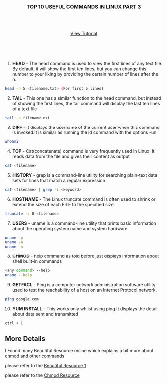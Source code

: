 <p align="center">
  <h3 align="center">TOP 10 USEFUL COMMANDS IN LINUX PART 3</h3>

  <p align="center">
    <br />
    <br />
    <br />
    <a href="">View Tutorial</a>
  </p>
</p>


<br />
<br />
<br />

1. **HEAD** - The head command is used to view the first lines of any text file. By default, it will show the first ten lines, but you can change this number to your liking by providing the certain number of lines after the n. 
  ```sh
  head -n 5 <filename.txt> (For first 5 lines)
  ```
2. **TAIL** - This one has a similar function to the head command, but instead of showing the first lines, the tail command will display the last ten lines of a text file
  ```sh
  tail -n filename.ext
  ```
3. **DIFF** - It displays the username of the current user when this command is invoked.It is similar as running the id command with the options -un
  ```sh
  whoami
  ```
4. **TOP** - Cat(concatenate) command is very frequently used in Linux. It reads data from the file and gives their content as output
  ```sh
  cat <filename>
  ```
5. **HISTORY** - grep is a command-line utility for searching plain-text data sets for lines that match a regular expression.
  ```sh
  cat <filename> | grep -i <keyword>
  ```
6. **HOSTNAME** - The Linux truncate command is often used to shrink or extend the size of each FILE to the specified size.
  ```sh
  truncate -s 0 <filename>
  ```
7. **USERS** - uname is a command-line utility that prints basic information about the operating system name and system hardware
  ```sh
  uname -p
  uname -a
  uname -n
  ```
8. **CHMOD** - help command as told before just displays information about shell built-in commands
  ```sh
  <any command> --help
  uname --help
  ```
9. **GETFACL** - Ping is a computer network administration software utility used to test the reachability of a host on an Internet Protocol network.
  ```sh
  ping google.com
  ```
10. **YUM INSTALL** - This works only whilst using ping.It displays the detail about data sent and transmitted
  ```sh
  ctrl + C
  ```

<!-- USAGE EXAMPLES -->
## More Details

I Found many Beautiful Resource online which explains a bit more about chmod and other commands 

 please refer to the [Beautiful Resource 1](https://www.hostinger.in/tutorials/linux-commands)
 
 
  please refer to the [Chmod Resource](https://www.computerhope.com/unix/uchmod.htm)
